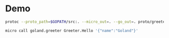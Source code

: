 # Demo 

```bash
protoc --proto_path=$GOPATH/src:. --micro_out=. --go_out=. proto/greeter.proto
```

```bash
micro call goland.greeter Greeter.Hello '{"name":"Goland"}' 
```